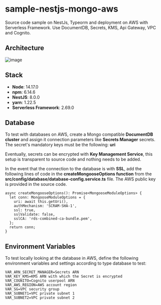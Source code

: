 # sample-nestjs-mongo-aws
Source code sample on NestJs, Typeorm and deployment on AWS with Serverless Framework. Use DocumentDB, Secrets, KMS, Api Gateway, VPC and Cognito.

## Architecture
![image](https://user-images.githubusercontent.com/88357997/166248014-b2cec599-324b-4cc6-945c-1e6c8f43ebd9.png)

## Stack
- **Node**: 14.17.0
- **npm**: 6.14.6
- **NestJS**: 8.0.0
- **yarn**: 1.22.5
- **Serverless Framework**: 2.69.0

## Database
To test with databases on AWS, create a Mongo compatible **DocumentDB cluster** and assign it connection parameters like **Secrets Manager** secrets. The secret's mandatory keys must be the following: **uri**

Eventually, secrets can be encrypted with **Key Management Service**, this setup is transparent to source code and nothing needs to be added.

In the event that the connection to the database is with **SSL**, add the following lines of code in the **createMongooseOptions function** from the **src/config/database/database-config.service.ts**  file. The AWS public key is provided in the source code.

```
async createMongooseOptions(): Promise<MongooseModuleOptions> {
  let conn: MongooseModuleOptions = {
    uri: await this.getUri(),
    authMechanism: 'SCRAM-SHA-1',
    ssl: true,
    sslValidate: false,
    sslCA: 'rds-combined-ca-bundle.pem',
  };
  return conn;
}
```

## Environment Variables
To test locally looking at the database in AWS, define the following environment variables and settings according to type
database to test:

```
VAR_ARN_SECRET_MANAGER=Secrets ARN
VAR_KEY_KMS=KMS ARN with which the Secret is encrypted
VAR_COGNITO=Cognito userpool ARN
VAR_AWS_REGION=AWS account region
VAR_SG=VPC security group
VAR_SUBNET1=VPC private subnet 1
VAR_SUBNET2=VPC private subnet 2
```
